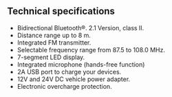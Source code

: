 ## Technical specifications

*	Bidirectional Bluetooth®. 2.1 Version, class II.
*	Distance range up to 8 m.
*	Integrated FM transmitter.
*	Selectable frequency range from 87.5 to 108.0 MHz.
*	7-segment LED display.
*	Integrated microphone (hands-free function)
*	2A USB port to charge your devices.
*	12V and 24V DC vehicle power adapter.
*	Electronic overcharge protection.

